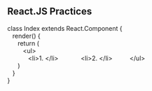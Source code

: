 ## React.JS Practices

class Index extends React.Component {<br/>
&nbsp;&nbsp;&nbsp;render() {<br/>
&nbsp;&nbsp;&nbsp;&nbsp;&nbsp;&nbsp;return (<br/>
&nbsp;&nbsp;&nbsp;&nbsp;&nbsp;&nbsp;&nbsp;&nbsp;&nbsp;&lt;ul&gt;<br/>
&nbsp;&nbsp;&nbsp;&nbsp;&nbsp;&nbsp;&nbsp;&nbsp;&nbsp;&nbsp;&nbsp;&nbsp;&lt;li&gt;1. &lt;/li&gt;
&nbsp;&nbsp;&nbsp;&nbsp;&nbsp;&nbsp;&nbsp;&nbsp;&nbsp;&nbsp;&nbsp;&nbsp;&lt;li&gt;2. &lt;/li&gt;
&nbsp;&nbsp;&nbsp;&nbsp;&nbsp;&nbsp;&nbsp;&nbsp;&nbsp;&lt;/ul&gt;<br/>
&nbsp;&nbsp;&nbsp;&nbsp;&nbsp;&nbsp;)<br/>
&nbsp;&nbsp;&nbsp;}<br/>
}
